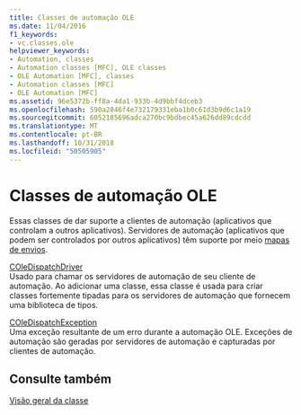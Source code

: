 ```yaml
---
title: Classes de automação OLE
ms.date: 11/04/2016
f1_keywords:
- vc.classes.ole
helpviewer_keywords:
- Automation, classes
- Automation classes [MFC], OLE classes
- OLE Automation [MFC], classes
- Automation classes [MFC]
- OLE Automation [MFC]
ms.assetid: 96e5372b-ff8a-4da1-933b-4d9bbf4dceb3
ms.openlocfilehash: 590a2846f4e732179331eba1b0c61d3b9d6c1a19
ms.sourcegitcommit: 6052185696adca270bc9bdbec45a626dd89cdcdd
ms.translationtype: MT
ms.contentlocale: pt-BR
ms.lasthandoff: 10/31/2018
ms.locfileid: "50505905"
---
```

# <a name="ole-automation-classes"></a>Classes de automação OLE

Essas classes de dar suporte a clientes de automação (aplicativos que controlam a outros aplicativos). Servidores de automação (aplicativos que podem ser controlados por outros aplicativos) têm suporte por meio [mapas de envios](../mfc/reference/dispatch-maps.md).

[COleDispatchDriver](../mfc/reference/coledispatchdriver-class.md)<br/>
Usado para chamar os servidores de automação de seu cliente de automação. Ao adicionar uma classe, essa classe é usada para criar classes fortemente tipadas para os servidores de automação que fornecem uma biblioteca de tipos.

[COleDispatchException](../mfc/reference/coledispatchexception-class.md)<br/>
Uma exceção resultante de um erro durante a automação OLE. Exceções de automação são geradas por servidores de automação e capturadas por clientes de automação.

## <a name="see-also"></a>Consulte também

[Visão geral da classe](../mfc/class-library-overview.md)


